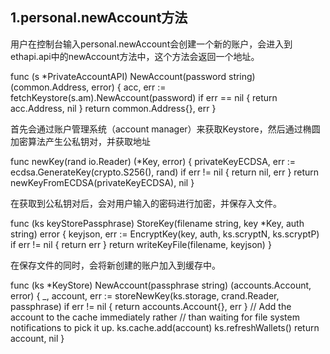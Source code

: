 ## 1.personal.newAccount方法
用户在控制台输入personal.newAccount会创建一个新的账户，会进入到ethapi.api中的newAccount方法中，这个方法会返回一个地址。

  func (s *PrivateAccountAPI) NewAccount(password string) (common.Address, error) {
    acc, err := fetchKeystore(s.am).NewAccount(password)
    if err == nil {
      return acc.Address, nil
    }
    return common.Address{}, err
  }
  
首先会通过账户管理系统（account manager）来获取Keystore，然后通过椭圆加密算法产生公私钥对，并获取地址
  
  func newKey(rand io.Reader) (*Key, error) {
    privateKeyECDSA, err := ecdsa.GenerateKey(crypto.S256(), rand)
    if err != nil {
      return nil, err
    }
    return newKeyFromECDSA(privateKeyECDSA), nil
  }
  
在获取到公私钥对后，会对用户输入的密码进行加密，并保存入文件。

  func (ks keyStorePassphrase) StoreKey(filename string, key *Key, auth string) error {
    keyjson, err := EncryptKey(key, auth, ks.scryptN, ks.scryptP)
    if err != nil {
      return err
    }
    return writeKeyFile(filename, keyjson)
  }
  
在保存文件的同时，会将新创建的账户加入到缓存中。

  func (ks *KeyStore) NewAccount(passphrase string) (accounts.Account, error) {
    _, account, err := storeNewKey(ks.storage, crand.Reader, passphrase)
    if err != nil {
      return accounts.Account{}, err
    }
    // Add the account to the cache immediately rather
    // than waiting for file system notifications to pick it up.
    ks.cache.add(account)
    ks.refreshWallets()
    return account, nil
  }
